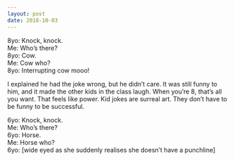 ```yaml
---
layout: post
date: 2018-10-03
---
```


8yo: Knock, knock.  
Me: Who’s there?  
8yo: Cow.  
Me: Cow who?  
8yo: Interrupting cow mooo!

I explained he had the joke wrong, but he didn’t care. It was still funny to him, and it made the other kids in the class laugh. When you’re 8, that’s all you want. That feels like power. Kid jokes are surreal art. They don’t have to be funny to be successful. 

6yo: Knock, knock.  
Me: Who’s there?  
6yo: Horse.  
Me: Horse who?  
6yo: [wide eyed as she suddenly realises she doesn’t have a punchline]
